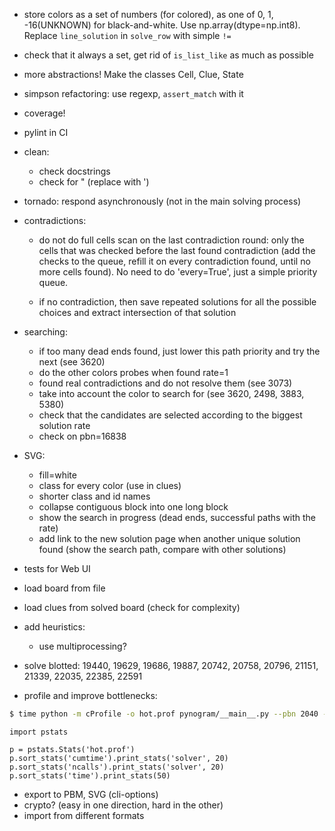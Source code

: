 - store colors as a set of numbers (for colored), as one of 0, 1, -16(UNKNOWN) for black-and-white.
Use np.array(dtype=np.int8). Replace `line_solution` in `solve_row` with simple `!=`

- check that it always a set, get rid of `is_list_like` as much as possible
- more abstractions! Make the classes Cell, Clue, State

- simpson refactoring: use regexp, `assert_match` with it
- coverage!
- pylint in CI
- clean:
  - check docstrings
  - check for " (replace with ')
- tornado: respond asynchronously (not in the main solving process)

- contradictions:
  - do not do full cells scan on the last contradiction round:
    only the cells that was checked before the last found contradiction
    (add the checks to the queue, refill it on every contradiction found,
    until no more cells found). No need to do 'every=True', just a simple priority queue.

  - if no contradiction, then save repeated solutions
    for all the possible choices and extract intersection
    of that solution

- searching:
  - if too many dead ends found, just lower this path priority and try the next (see 3620)
  - do the other colors probes when found rate=1
  - found real contradictions and do not resolve them (see 3073)
  - take into account the color to search for (see 3620, 2498, 3883, 5380)
  - check that the candidates are selected according to the biggest solution rate
  - check on pbn=16838

- SVG:
  - fill=white
  - class for every color (use in clues)
  - shorter class and id names
  - collapse contiguous block into one long block
  - show the search in progress (dead ends, successful paths with the rate)
  - add link to the new solution page when another unique solution found
  (show the search path, compare with other solutions)

- tests for Web UI
- load board from file
- load clues from solved board (check for complexity)
- add heuristics:
  - use multiprocessing?

- solve blotted:
  19440, 19629, 19686, 19887, 20742, 20758, 20796, 21151, 21339, 22035, 22385, 22591

- profile and improve bottlenecks:

```bash
$ time python -m cProfile -o hot.prof pynogram/__main__.py --pbn 2040 --draw-final
```

```
import pstats

p = pstats.Stats('hot.prof')
p.sort_stats('cumtime').print_stats('solver', 20)
p.sort_stats('ncalls').print_stats('solver', 20)
p.sort_stats('time').print_stats(50)
```

- export to PBM, SVG (cli-options)
- crypto? (easy in one direction, hard in the other)
- import from different formats

